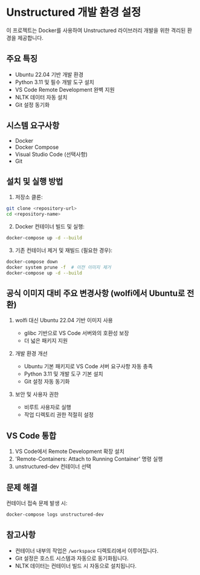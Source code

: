# Unstructured 개발 환경 설정

이 프로젝트는 Docker를 사용하여 Unstructured 라이브러리 개발을 위한 격리된 환경을 제공합니다.

## 주요 특징

- Ubuntu 22.04 기반 개발 환경
- Python 3.11 및 필수 개발 도구 설치
- VS Code Remote Development 완벽 지원
- NLTK 데이터 자동 설치
- Git 설정 동기화

## 시스템 요구사항

- Docker
- Docker Compose
- Visual Studio Code (선택사항)
- Git

## 설치 및 실행 방법

1. 저장소 클론:
```bash
git clone <repository-url>
cd <repository-name>
```

2. Docker 컨테이너 빌드 및 실행:
```bash
docker-compose up -d --build
```

3. 기존 컨테이너 제거 및 재빌드 (필요한 경우):
```bash
docker-compose down
docker system prune -f  # 이전 이미지 제거
docker-compose up -d --build
```

## 공식 이미지 대비 주요 변경사항 (wolfi에서 Ubuntu로 전환)

1. wolfi 대신 Ubuntu 22.04 기반 이미지 사용
   - glibc 기반으로 VS Code 서버와의 호환성 보장
   - 더 넓은 패키지 지원

2. 개발 환경 개선
   - Ubuntu 기본 패키지로 VS Code 서버 요구사항 자동 충족
   - Python 3.11 및 개발 도구 기본 설치
   - Git 설정 자동 동기화

3. 보안 및 사용자 권한
   - 비루트 사용자로 실행
   - 작업 디렉토리 권한 적절히 설정

## VS Code 통합

1. VS Code에서 Remote Development 확장 설치
2. 'Remote-Containers: Attach to Running Container' 명령 실행
3. unstructured-dev 컨테이너 선택

## 문제 해결

컨테이너 접속 문제 발생 시:
```bash
docker-compose logs unstructured-dev
```

## 참고사항

- 컨테이너 내부의 작업은 `/workspace` 디렉토리에서 이루어집니다.
- Git 설정은 호스트 시스템과 자동으로 동기화됩니다.
- NLTK 데이터는 컨테이너 빌드 시 자동으로 설치됩니다.